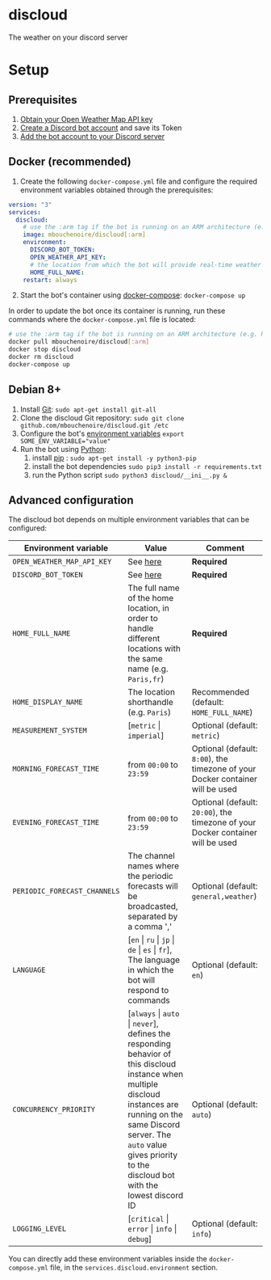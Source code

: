 # discloud
The weather on your discord server

# Setup
## Prerequisites
1. [Obtain your Open Weather Map API key](https://openweathermap.org/appid)
2. [Create a Discord bot account](https://github.com/Just-Some-Bots/MusicBot/wiki/FAQ#how-do-i-create-a-bot-account) and save its Token
3. [Add the bot account to your Discord server](https://github.com/Just-Some-Bots/MusicBot/wiki/FAQ#how-do-i-add-my-bot-account-to-a-server)

## Docker (recommended)
1. Create the following `docker-compose.yml` file and configure the required environment variables obtained 
through the prerequisites:
```yaml
version: "3"
services:
  discloud:
    # use the :arm tag if the bot is running on an ARM architecture (e.g. Raspberry Pi)
    image: mbouchenoire/discloud[:arm]
    environment:
      DISCORD_BOT_TOKEN:
      OPEN_WEATHER_API_KEY:
      # the location from which the bot will provide real-time weather (e.g. 'Paris,fr')
      HOME_FULL_NAME:
    restart: always
``` 
2. Start the bot's container using [docker-compose](https://docs.docker.com/compose/): `docker-compose up`

In order to update the bot once its container is running, run these commands where the 
`docker-compose.yml` file is located:
```bash
# use the :arm tag if the bot is running on an ARM architecture (e.g. Raspberry Pi)
docker pull mbouchenoire/discloud[:arm]
docker stop discloud
docker rm discloud
docker-compose up
```

## Debian 8+
1. Install [Git](https://git-scm.com/): `sudo apt-get install git-all`
2. Clone the discloud Git repository: `sudo git clone github.com/mbouchenoire/discloud.git /etc`
3. Configure the bot's [environment variables](#advanced-configuration) `export SOME_ENV_VARIABLE="value"`
4. Run the bot using [Python](https://www.python.org/):
    1. install [pip](https://pypi.python.org/pypi/pip) : `sudo apt-get install -y python3-pip`
    2. install the bot dependencies `sudo pip3 install -r requirements.txt`
    3. run the Python script `sudo python3 discloud/__ini__.py &`
    
## Advanced configuration
The discloud bot depends on multiple environment variables that can be configured:

| Environment variable | Value | Comment |
| --- | --- | --- |
| `OPEN_WEATHER_MAP_API_KEY` | See [here]() | **Required** |
| `DISCORD_BOT_TOKEN` | See [here]() | **Required** |
| `HOME_FULL_NAME` | The full name of the home location, in order to handle different locations with the same name (e.g. `Paris,fr`) | **Required** |
| `HOME_DISPLAY_NAME` | The location shorthandle (e.g. `Paris`) | Recommended (default: `HOME_FULL_NAME`) |
| `MEASUREMENT_SYSTEM` | [`metric` &#124; `imperial`] | Optional (default: `metric`) |
| `MORNING_FORECAST_TIME` | from `00:00` to `23:59` | Optional (default: `8:00`), the timezone of your Docker container will be used |
| `EVENING_FORECAST_TIME` | from `00:00` to `23:59` | Optional (default: `20:00`), the timezone of your Docker container will be used |
| `PERIODIC_FORECAST_CHANNELS` | The channel names where the periodic forecasts will be broadcasted, separated by a comma ','| Optional (default: `general,weather`) |
| `LANGUAGE` | [`en` &#124; `ru` &#124; `jp` &#124; `de` &#124; `es` &#124; `fr`], The language in which the bot will respond to commands | Optional (default: `en`) |
| `CONCURRENCY_PRIORITY` | [`always` &#124; `auto` &#124; `never`], defines the responding behavior of this discloud instance when multiple discloud instances are running on the same Discord server. The `auto` value gives priority to the discloud bot with the lowest discord ID | Optional (default: `auto`) |
| `LOGGING_LEVEL` | [`critical` &#124; `error` &#124; `info` &#124; `debug`] | Optional (default: `info`) |

You can directly add these environment variables inside the `docker-compose.yml` file, in the `services.discloud.environment` section.